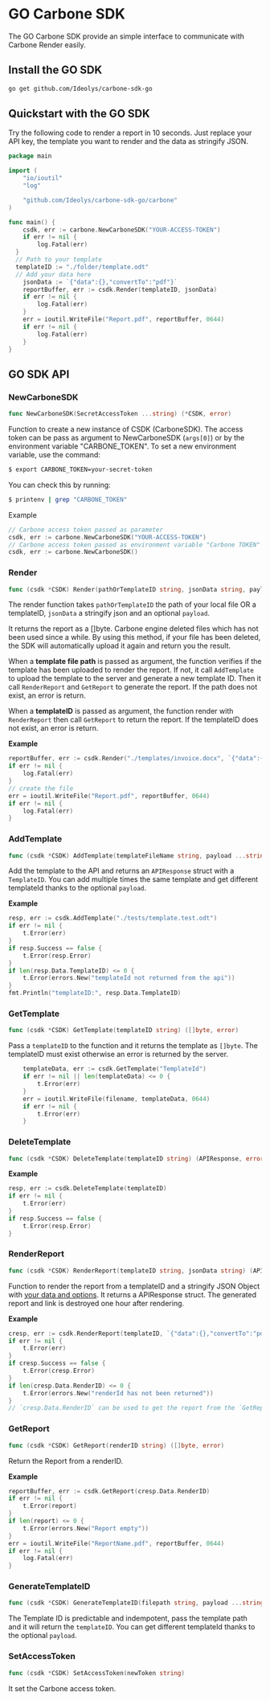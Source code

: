 # GO Carbone SDK

The GO Carbone SDK provide an simple interface to communicate with Carbone Render easily.

## Install the GO SDK

```sh
go get github.com/Ideolys/carbone-sdk-go
```

## Quickstart with the GO SDK

Try the following code to render a report in 10 seconds. Just replace your API key, the template you want to render and the data as stringify JSON.

```go
package main

import (
	"io/ioutil"
	"log"

	"github.com/Ideolys/carbone-sdk-go/carbone"
)

func main() {
	csdk, err := carbone.NewCarboneSDK("YOUR-ACCESS-TOKEN")
	if err != nil {
		log.Fatal(err)
  }
  // Path to your template
  templateID := "./folder/template.odt"
  // Add your data here
	jsonData := `{"data":{},"convertTo":"pdf"}`
	reportBuffer, err := csdk.Render(templateID, jsonData)
	if err != nil {
		log.Fatal(err)
	}
	err = ioutil.WriteFile("Report.pdf", reportBuffer, 0644)
	if err != nil {
		log.Fatal(err)
	}
}

```

## GO SDK API

### NewCarboneSDK
```go
func NewCarboneSDK(SecretAccessToken ...string) (*CSDK, error)
```
Function to create a new instance of CSDK (CarboneSDK).
The access token can be pass as argument to NewCarboneSDK (`args[0]`) or by the environment variable "CARBONE_TOKEN".
To set a new environment variable, use the command:
```bash
$ export CARBONE_TOKEN=your-secret-token
```
You can check this by running:
```bash
$ printenv | grep "CARBONE_TOKEN"
```
Example
```go
// Carbone access token passed as parameter
csdk, err := carbone.NewCarboneSDK("YOUR-ACCESS-TOKEN")
// Carbone access token passed as environment variable "Carbone TOKEN"
csdk, err := carbone.NewCarboneSDK()
```
### Render
```go
func (csdk *CSDK) Render(pathOrTemplateID string, jsonData string, payload ...string) ([]byte, error)
```
The render function takes `pathOrTemplateID` the path of your local file OR a templateID, `jsonData` a stringify json and an optional `payload`.

It returns the report as a []byte. Carbone engine deleted files which has not been used since a while. By using this method, if your file has been deleted, the SDK will automatically upload it again and return you the result.

When a **template file path** is passed as argument, the function verifies if the template has been uploaded to render the report. If not, it call `AddTemplate` to upload the template to the server and generate a new template ID. Then it call `RenderReport` and `GetReport` to generate the report. If the path does not exist, an error is return.

When a **templateID** is passed as argument, the function render with `RenderReport` then call `GetReport` to return the report. If the templateID does not exist, an error is return.

**Example**
```go
reportBuffer, err := csdk.Render("./templates/invoice.docx", `{"data":{"nane":"eric"},"convertTo":"pdf"}`, "OptionalPayload1234")
if err != nil {
	log.Fatal(err)
}
// create the file
err = ioutil.WriteFile("Report.pdf", reportBuffer, 0644)
if err != nil {
	log.Fatal(err)
}
```


### AddTemplate
```go
func (csdk *CSDK) AddTemplate(templateFileName string, payload ...string) (APIResponse, error)
```
Add the template to the API and returns an `APIResponse` struct with a `TemplateID`.
You can add multiple times the same template and get different templateId thanks to the optional `payload`.

**Example**
```go
resp, err := csdk.AddTemplate("./tests/template.test.odt")
if err != nil {
	t.Error(err)
}
if resp.Success == false {
	t.Error(resp.Error)
}
if len(resp.Data.TemplateID) <= 0 {
	t.Error(errors.New("templateId not returned from the api"))
}
fmt.Println("templateID:", resp.Data.TemplateID)
```

### GetTemplate
```go
func (csdk *CSDK) GetTemplate(templateID string) ([]byte, error)
```

Pass a `templateID` to the function and it returns the template as `[]byte`. The templateID must exist otherwise an error is returned by the server.

```go
	templateData, err := csdk.GetTemplate("TemplateId")
	if err != nil || len(templateData) <= 0 {
		t.Error(err)
	}
	err = ioutil.WriteFile(filename, templateData, 0644)
	if err != nil {
		t.Error(err)
	}
```

### DeleteTemplate
```go
func (csdk *CSDK) DeleteTemplate(templateID string) (APIResponse, error)
```
**Example**
```go
resp, err := csdk.DeleteTemplate(templateID)
if err != nil {
	t.Error(err)
}
if resp.Success == false {
	t.Error(resp.Error)
}
```

### RenderReport
```go
func (csdk *CSDK) RenderReport(templateID string, jsonData string) (APIResponse, error)
```
Function to render the report from a templateID and a stringify JSON Object with [your data and options](https://carbone.io/api-reference.html#rendering-a-report). It returns a APIResponse struct. The generated report and link is destroyed one hour after rendering.


**Example**
```go
cresp, err := csdk.RenderReport(templateID, `{"data":{},"convertTo":"pdf"}`)
if err != nil {
	t.Error(err)
}
if cresp.Success == false {
	t.Error(cresp.Error)
}
if len(cresp.Data.RenderID) <= 0 {
	t.Error(errors.New("renderId has not been returned"))
}
// `cresp.Data.RenderID` can be used to get the report from the `GetReport` function
```

### GetReport
```go
func (csdk *CSDK) GetReport(renderID string) ([]byte, error)
```
Return the Report from a renderID.

**Example**
```go
reportBuffer, err := csdk.GetReport(cresp.Data.RenderID)
if err != nil {
	t.Error(report)
}
if len(report) <= 0 {
	t.Error(errors.New("Report empty"))
}
err = ioutil.WriteFile("ReportName.pdf", reportBuffer, 0644)
if err != nil {
	log.Fatal(err)
}

```
### GenerateTemplateID
```go
func (csdk *CSDK) GenerateTemplateID(filepath string, payload ...string) (string, error)
```
The Template ID is predictable and indempotent, pass the template path and it will return the `templateID`.
You can get different templateId thanks to the optional `payload`.


### SetAccessToken
```go
func (csdk *CSDK) SetAccessToken(newToken string)
```
It set the Carbone access token.
